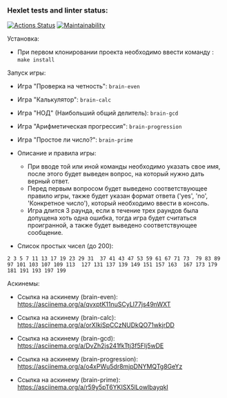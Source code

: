 ### Hexlet tests and linter status:
[![Actions Status](https://github.com/gign5i/frontend-project-44/actions/workflows/hexlet-check.yml/badge.svg)](https://github.com/gign5i/frontend-project-44/actions)
[![Maintainability](https://api.codeclimate.com/v1/badges/07287f2cff71e8e0ecf0/maintainability)](https://codeclimate.com/github/gign5i/frontend-project-44/maintainability)

Установка:
- При первом клонировании проекта необходимо ввести команду :
  `make install`

Запуск игры:
- Игра "Проверка на четность":
  `brain-even`
- Игра "Калькулятор":
  `brain-calc`
- Игра "НОД" (Наибольший общий делитель):
  `brain-gcd`
- Игра "Арифметическая прогрессия":
  `brain-progression`
- Игра "Простое ли число?":
  `brain-prime`

- Описание и правила игры:

  - При вводе той или иной команды необходимо указать свое имя, после этого будет выведен вопрос, на который нужно дать верный ответ.
  - Перед первым вопросом будет выведено соответствующее правило игры, также будет указан формат ответа ('yes', 'no', 'Конкретное число'), который необходимо ввести в консоль.
  - Игра длится 3 раунда, если в течение трех раундов была допущена хоть одна ошибка, тогда игра будет считаться проигранной, а также будет выведено соответствующее сообщение.

- Список простых чисел (до 200):

`2 3 5 7 11 13 17 19 23 29 31 
37 41 43 47 53 59 61 67 71 73 
79 83 89 97 101 103 107 109 113 
127 131 137 139 149 151 157 163 
167 173 179 181 191 193 197 199`

Аскинемы:

- Ссылка на аскинему (brain-even): https://asciinema.org/a/qvxptK11nuSCyLl77js49nWXT

- Ссылка на аскинему (brain-calc): https://asciinema.org/a/orXIkiSpCCzNUDkQO71wkjrDD

- Ссылка на аскинему (brain-gcd):  https://asciinema.org/a/DvZh2js241fkTtj3f5FIj5wDE

- Ссылка на аскинему (brain-progression): https://asciinema.org/a/o4xPWu5dr8mjpDNYMQTg8GeYz

- Ссылка на аскинему (brain-prime): https://asciinema.org/a/r59y5pT6YKISX5lLowIbayqkI
